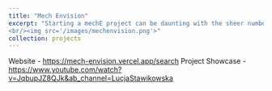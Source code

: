 ```yaml
---
title: "Mech Envision"
excerpt: "Starting a mechE project can be daunting with the sheer number of materials and skills needed. With one prompt and one click, our tool generates a comprehensive list of parts, resources, and links.
<br/><img src='/images/mechenvision.png'>"
collection: projects
---
```


Website - https://mech-envision.vercel.app/search
Project Showcase - https://www.youtube.com/watch?v=JqbupJZ8QJk&ab_channel=LucjaStawikowska
